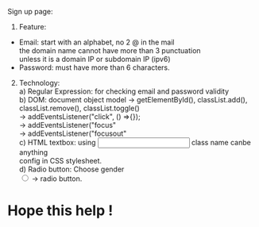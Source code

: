 Sign up page:
1) Feature:  
- Email: start with an alphabet, no 2 @ in the mail  
	the domain name cannot have more than 3 punctuation  
	unless it is a domain IP or subdomain IP (ipv6)  
- Password: must have more than 6 characters.  

2) Technology:  
	a) Regular Expression: for checking email and password validity  
	b) DOM: document object model -> getElementById(), classList.add(),  
					classList.remove(), classList.toggle()  
					-> addEventsListener("click", () =>{});  
					-> addEventsListener("focus"  
					-> addEventsListener("focusout"  
	c) HTML textbox: using <input class="popup"> class name canbe anything  
			config in CSS stylesheet.  
	d) Radio button: Choose gender  
		<input type="radio"> -> radio button.  
# Hope this help !
